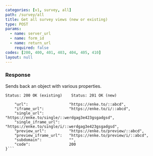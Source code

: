 ```yaml
---
categories: [v1, survey, all]
path: /survey/all
title: Get all survey views (new or existing)
type: POST
params: 
  - name: server_url 
  - name: form_id
  - name: return_url
    required: false
codes: [200, 400, 401, 403, 404, 405, 410]
layout: null
---
```


### Response

Sends back an object with various properties.

```Status: 200 OK (existing)    Status: 201 OK (new)```
```{
    "url":                  "https://enke.to/::abcd",
    "iframe_url":           "https://enke.to/i/::abcd",
    "single_url":           "https://enke.to/single/::werdgag3e423gsgadgsd",
    "single_iframe_url":    "https://enke.to/single/i/::werdgag3e423gsgadgsd",
    "preview_url":          "https://enke.to/preview/::abcd",
    "preview_iframe_url":   "https://enke.to/preview/i/::abcd",
    "subdomain":            "",
    "code":                 200
}```
